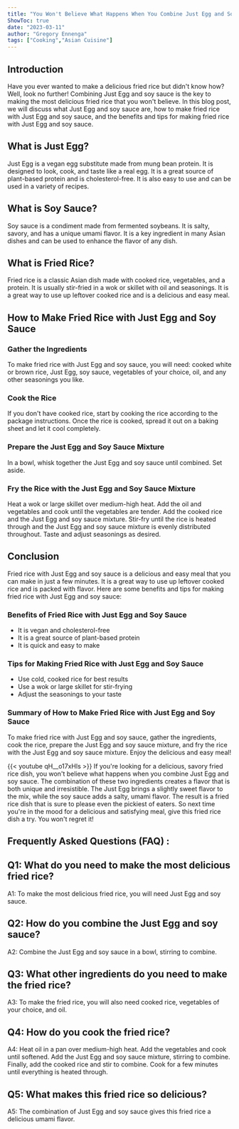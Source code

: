 ```yaml
---
title: "You Won't Believe What Happens When You Combine Just Egg and Soy Sauce to Make the Most Delicious Fried Rice!"
ShowToc: true 
date: "2023-03-11"
author: "Gregory Ennenga" 
tags: ["Cooking","Asian Cuisine"]
---
```

## Introduction

Have you ever wanted to make a delicious fried rice but didn't know how? Well, look no further! Combining Just Egg and soy sauce is the key to making the most delicious fried rice that you won't believe. In this blog post, we will discuss what Just Egg and soy sauce are, how to make fried rice with Just Egg and soy sauce, and the benefits and tips for making fried rice with Just Egg and soy sauce. 

## What is Just Egg?

Just Egg is a vegan egg substitute made from mung bean protein. It is designed to look, cook, and taste like a real egg. It is a great source of plant-based protein and is cholesterol-free. It is also easy to use and can be used in a variety of recipes. 

## What is Soy Sauce?

Soy sauce is a condiment made from fermented soybeans. It is salty, savory, and has a unique umami flavor. It is a key ingredient in many Asian dishes and can be used to enhance the flavor of any dish. 

## What is Fried Rice?

Fried rice is a classic Asian dish made with cooked rice, vegetables, and a protein. It is usually stir-fried in a wok or skillet with oil and seasonings. It is a great way to use up leftover cooked rice and is a delicious and easy meal. 

## How to Make Fried Rice with Just Egg and Soy Sauce

### Gather the Ingredients

To make fried rice with Just Egg and soy sauce, you will need: cooked white or brown rice, Just Egg, soy sauce, vegetables of your choice, oil, and any other seasonings you like. 

### Cook the Rice

If you don't have cooked rice, start by cooking the rice according to the package instructions. Once the rice is cooked, spread it out on a baking sheet and let it cool completely. 

### Prepare the Just Egg and Soy Sauce Mixture

In a bowl, whisk together the Just Egg and soy sauce until combined. Set aside. 

### Fry the Rice with the Just Egg and Soy Sauce Mixture

Heat a wok or large skillet over medium-high heat. Add the oil and vegetables and cook until the vegetables are tender. Add the cooked rice and the Just Egg and soy sauce mixture. Stir-fry until the rice is heated through and the Just Egg and soy sauce mixture is evenly distributed throughout. Taste and adjust seasonings as desired. 

## Conclusion

Fried rice with Just Egg and soy sauce is a delicious and easy meal that you can make in just a few minutes. It is a great way to use up leftover cooked rice and is packed with flavor. Here are some benefits and tips for making fried rice with Just Egg and soy sauce: 

### Benefits of Fried Rice with Just Egg and Soy Sauce

- It is vegan and cholesterol-free 
- It is a great source of plant-based protein 
- It is quick and easy to make 

### Tips for Making Fried Rice with Just Egg and Soy Sauce

- Use cold, cooked rice for best results 
- Use a wok or large skillet for stir-frying 
- Adjust the seasonings to your taste 

### Summary of How to Make Fried Rice with Just Egg and Soy Sauce

To make fried rice with Just Egg and soy sauce, gather the ingredients, cook the rice, prepare the Just Egg and soy sauce mixture, and fry the rice with the Just Egg and soy sauce mixture. Enjoy the delicious and easy meal!

{{< youtube qH__o17xHls >}} 
If you're looking for a delicious, savory fried rice dish, you won't believe what happens when you combine Just Egg and soy sauce. The combination of these two ingredients creates a flavor that is both unique and irresistible. The Just Egg brings a slightly sweet flavor to the mix, while the soy sauce adds a salty, umami flavor. The result is a fried rice dish that is sure to please even the pickiest of eaters. So next time you're in the mood for a delicious and satisfying meal, give this fried rice dish a try. You won't regret it!

## Frequently Asked Questions (FAQ) :
## Q1: What do you need to make the most delicious fried rice?
A1: To make the most delicious fried rice, you will need Just Egg and soy sauce. 

## Q2: How do you combine the Just Egg and soy sauce?
A2: Combine the Just Egg and soy sauce in a bowl, stirring to combine.

## Q3: What other ingredients do you need to make the fried rice?
A3: To make the fried rice, you will also need cooked rice, vegetables of your choice, and oil.

## Q4: How do you cook the fried rice?
A4: Heat oil in a pan over medium-high heat. Add the vegetables and cook until softened. Add the Just Egg and soy sauce mixture, stirring to combine. Finally, add the cooked rice and stir to combine. Cook for a few minutes until everything is heated through. 

## Q5: What makes this fried rice so delicious?
A5: The combination of Just Egg and soy sauce gives this fried rice a delicious umami flavor.




